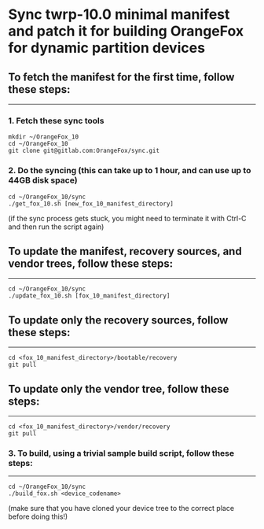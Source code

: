 # Sync twrp-10.0 minimal manifest and patch it for building OrangeFox for dynamic partition devices

## To fetch the manifest for the first time, follow these steps: ##
------------------------------------

### 1. Fetch these sync tools ###
	mkdir ~/OrangeFox_10
	cd ~/OrangeFox_10
	git clone git@gitlab.com:OrangeFox/sync.git

### 2. Do the syncing (this can take up to 1 hour, and can use up to 44GB disk space) ##
	cd ~/OrangeFox_10/sync
	./get_fox_10.sh [new_fox_10_manifest_directory]
(if the sync process gets stuck, you might need to terminate it with Ctrl-C and then run the script again)

## To update the manifest, recovery sources, and vendor trees, follow these steps: ##
----------------------------------
	cd ~/OrangeFox_10/sync
	./update_fox_10.sh [fox_10_manifest_directory]

## To update only the recovery sources, follow these steps: ##
----------------------------------
	cd <fox_10_manifest_directory>/bootable/recovery
	git pull

## To update only the vendor tree, follow these steps: ##
----------------------------------
	cd <fox_10_manifest_directory>/vendor/recovery
	git pull

### 3. To build, using a trivial sample build script, follow these steps: ###
----------------------------------
	cd ~/OrangeFox_10/sync
	./build_fox.sh <device_codename>
(make sure that you have cloned your device tree to the correct place before doing this!)

